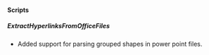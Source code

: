 
#### Scripts

##### ExtractHyperlinksFromOfficeFiles

- Added support for parsing grouped shapes in power point files.

